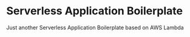 # Serverless Application Boilerplate
Just another Serverless Application Boilerplate based on AWS Lambda